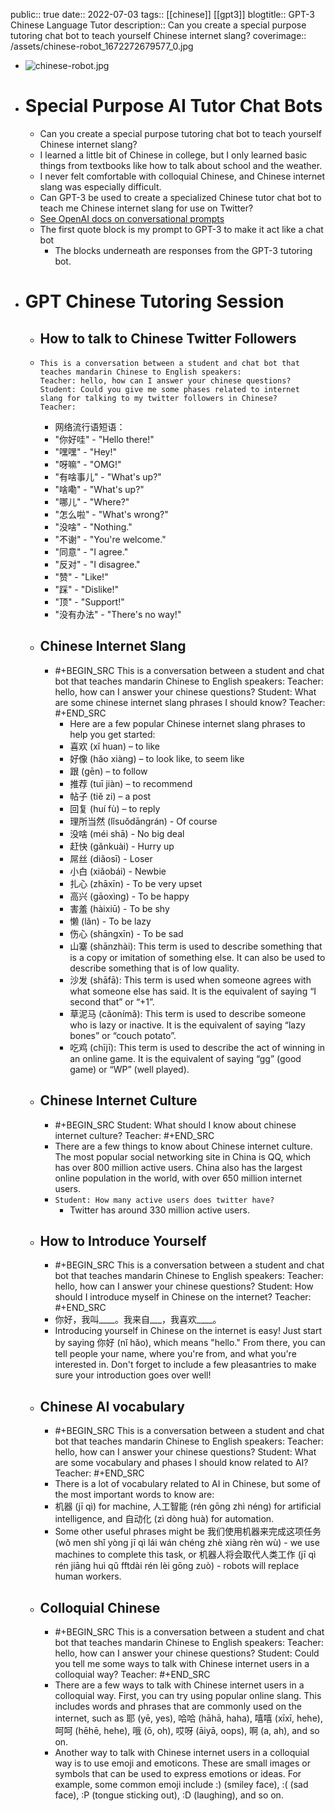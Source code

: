 public:: true
date:: 2022-07-03
tags:: [[chinese]] [[gpt3]]
blogtitle:: GPT-3 Chinese Language Tutor
description:: Can you create a special purpose tutoring chat bot to teach yourself Chinese internet slang?
coverimage:: /assets/chinese-robot_1672272679577_0.jpg

- ![chinese-robot.jpg](../assets/chinese-robot_1672272679577_0.jpg)
- # Special Purpose AI Tutor Chat Bots
	- Can you create a special purpose tutoring chat bot to teach yourself Chinese internet slang?
	- I learned a little bit of Chinese in college, but I only learned basic things from textbooks like how to talk about school and the weather.
	- I never felt comfortable with colloquial Chinese, and Chinese internet slang was especially difficult.
	- Can GPT-3 be used to create a specialized Chinese tutor chat bot to teach me Chinese internet slang for use on Twitter?
	- [See OpenAI docs on conversational prompts](https://beta.openai.com/docs/guides/completion/conversation)
	- The first quote block is my prompt to GPT-3 to make it act like a chat bot
		- The blocks underneath are responses from the GPT-3 tutoring bot.
- # GPT Chinese Tutoring Session
	- ## How to talk to Chinese Twitter Followers
	- ```
	  This is a conversation between a student and chat bot that teaches mandarin Chinese to English speakers:
	  Teacher: hello, how can I answer your chinese questions?
	  Student: Could you give me some phases related to internet slang for talking to my twitter followers in Chinese?
	  Teacher:
	  ```
		- 网络流行语短语：
		- "你好哇" - "Hello there!"
		- "嘿嘿" - "Hey!"
		- "呀嘛" - "OMG!"
		- "有啥事儿" - "What's up?"
		- "啥嘞" - "What's up?"
		- "哪儿" - "Where?"
		- "怎么啦" - "What's wrong?"
		- "没啥" - "Nothing."
		- "不谢" - "You're welcome."
		- "同意" - "I agree."
		- "反对" - "I disagree."
		- "赞" - "Like!"
		- "踩" - "Dislike!"
		- "顶" - "Support!"
		- "没有办法" - "There's no way!"
	- ## Chinese Internet Slang
		- #+BEGIN_SRC
		  This is a conversation between a student and chat bot that teaches mandarin Chinese to English speakers:
		  Teacher: hello, how can I answer your chinese questions?
		  Student: What are some chinese internet slang phrases I should know?
		  Teacher:
		  #+END_SRC
			- Here are a few popular Chinese internet slang phrases to help you get started:
			- 喜欢 (xǐ huan) – to like
			- 好像 (hǎo xiàng) – to look like, to seem like
			- 跟 (gēn) – to follow
			- 推荐 (tuī jiàn) – to recommend
			- 帖子 (tiě zi) – a post
			- 回复 (huí fù) – to reply
			- 理所当然 (lǐsuǒdāngrán) - Of course
			- 没啥 (méi shā) - No big deal
			- 赶快 (gǎnkuài) - Hurry up
			- 屌丝 (diǎosī) - Loser
			- 小白 (xiǎobái) - Newbie
			- 扎心 (zhāxīn) - To be very upset
			- 高兴 (gāoxìng) - To be happy
			- 害羞 (hàixiū) - To be shy
			- 懒 (lǎn) - To be lazy
			- 伤心 (shāngxīn) - To be sad
			- 山寨 (shānzhài): This term is used to describe something that is a copy or imitation of something else. It can also be used to describe something that is of low quality.
			- 沙发 (shāfā): This term is used when someone agrees with what someone else has said. It is the equivalent of saying “I second that” or “+1”.
			- 草泥马 (cǎonímǎ): This term is used to describe someone who is lazy or inactive. It is the equivalent of saying “lazy bones” or “couch potato”.
			- 吃鸡 (chījī): This term is used to describe the act of winning in an online game. It is the equivalent of saying “gg” (good game) or “WP” (well played).
	- ## Chinese Internet Culture
		- #+BEGIN_SRC
		  Student: What should I know about chinese internet culture?
		  Teacher:
		  #+END_SRC
		- There are a few things to know about Chinese internet culture. The most popular social networking site in China is QQ, which has over 800 million active users. China also has the largest online population in the world, with over 650 million internet users.
		- `Student: How many active users does twitter have?`
			- Twitter has around 330 million active users.
	- ## How to Introduce Yourself
		- #+BEGIN_SRC
		  This is a conversation between a student and chat bot that teaches mandarin Chinese to English speakers:
		  Teacher: hello, how can I answer your chinese questions?
		  Student: How should I introduce myself in Chinese on the internet?
		  Teacher:
		  #+END_SRC
		- 你好，我叫____。我来自___，我喜欢____。
		- Introducing yourself in Chinese on the internet is easy! Just start by saying 你好 (nǐ hǎo), which means "hello." From there, you can tell people your name, where you're from, and what you're interested in. Don't forget to include a few pleasantries to make sure your introduction goes over well!
	- ## Chinese AI vocabulary
		- #+BEGIN_SRC
		  This is a conversation between a student and chat bot that teaches mandarin Chinese to English speakers:
		  Teacher: hello, how can I answer your chinese questions?
		  Student: What are some vocabulary and phases I should know related to AI?
		  Teacher:
		  #+END_SRC
		- There is a lot of vocabulary related to AI in Chinese, but some of the most important words to know are:
		- 机器 (jī qì) for machine, 人工智能 (rén gōng zhì néng) for artificial intelligence, and 自动化 (zì dòng huà) for automation.
		- Some other useful phrases might be 我们使用机器来完成这项任务 (wǒ men shǐ yòng jī qì lái wán chéng zhè xiàng rèn wù) - we use machines to complete this task, or 机器人将会取代人类工作 (jī qì rén jiāng huì qǔ fftdài rén lèi gōng zuò) - robots will replace human workers.
	- ## Colloquial Chinese
		- #+BEGIN_SRC
		  This is a conversation between a student and chat bot that teaches mandarin Chinese to English speakers:
		  Teacher: hello, how can I answer your chinese questions?
		  Student: Could you tell me some ways to talk with Chinese internet users in a colloquial way?
		  Teacher:
		  #+END_SRC
		- There are a few ways to talk with Chinese internet users in a colloquial way. First, you can try using popular online slang. This includes words and phrases that are commonly used on the internet, such as 耶 (yē, yes), 哈哈 (hāhā, haha), 嘻嘻 (xīxī, hehe), 呵呵 (hēhē, hehe), 哦 (ō, oh), 哎呀 (āiyā, oops), 啊 (a, ah), and so on.
		- Another way to talk with Chinese internet users in a colloquial way is to use emoji and emoticons. These are small images or symbols that can be used to express emotions or ideas. For example, some common emoji include :) (smiley face), :( (sad face), :P (tongue sticking out), :D (laughing), and so on.